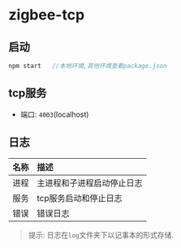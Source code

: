 # zigbee-tcp

## 启动

```javascript
npm start   //本地环境,其他环境查看package.json
```

## tcp服务

- 端口: `4003`(localhost)


## 日志

| 名称      |     描述 |
| :-------- | :--------|
| 进程    |   主进程和子进程启动停止日志 |
| 服务    |   tcp服务启动和停止日志 |
| 错误    |   错误日志 |

>提示: 日志在`log`文件夹下以记事本的形式存储.